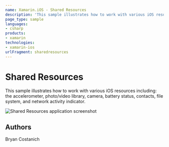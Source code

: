 ```yaml
---
name: Xamarin.iOS - Shared Resources
description: 'This sample illustrates how to work with various iOS resources including: the accelerometer, photo/video library, camera, battery status, contacts,...'
page_type: sample
languages:
- csharp
products:
- xamarin
technologies:
- xamarin-ios
urlFragment: sharedresources
---
```

# Shared Resources

This sample illustrates how to work with various iOS resources including: the accelerometer, photo/video library, camera, battery status, contacts, file system, and network activity indicator.

![Shared Resources application screenshot](Screenshots/01.png "Shared Resources application screenshot")

## Authors
Bryan Costanich
